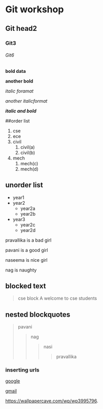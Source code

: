 # Git workshop
## Git head2
### Git3
###### Git6

**bold data**

__another bold__

*italic foramat*

_another italicformat_

_**italic and bold**_

##order list
1. cse
2. ece
3. civil
    1. civil(a)
    2. civil(b)
4. mech
    1. mech(c)
    2. mech(d)
 ## unorder list   
 - year1
 - year2
    * year2a
    * year2b
 - year3 
    * year2c
    * year2d
    
pravallika is a bad girl

pavani is a good girl

naseema is nice girl

nag is naughty

## blocked text
> cse block A
welcome to cse students
## nested blockquotes
> pavani
>> nag
>>> nasi
>>>> pravallika

### inserting urls
[google](http://www.google.com)

[gmail](http://pavanicse17@gmail.com)

https://wallpapercave.com/wp/wp3995796.


